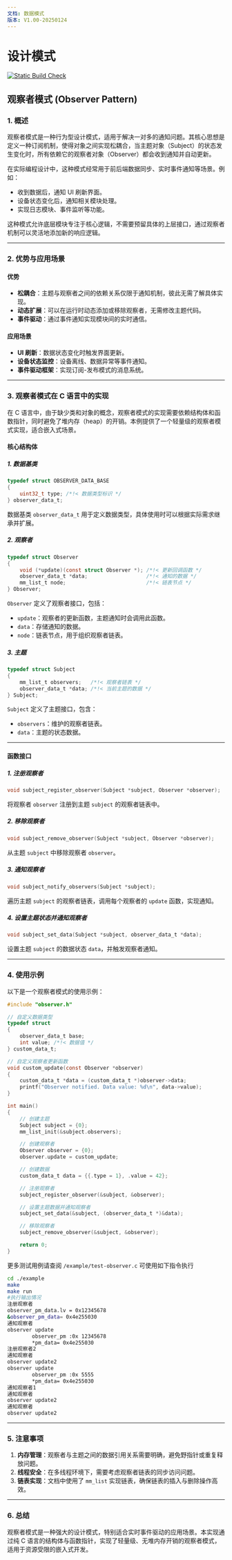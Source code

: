 ```yaml
---
文档: 数据模式
版本: V1.00-20250124
---
```

# **设计模式**

[![ Static Build Check](https://gitea.mengplus.top/third_party/design_pattern/actions/workflows/build.yaml/badge.svg)](https://gitea.mengplus.top/third_party/design_pattern/actions)

## 观察者模式 (Observer Pattern)

### **1. 概述**

观察者模式是一种行为型设计模式，适用于解决一对多的通知问题。其核心思想是定义一种订阅机制，使得对象之间实现松耦合，当主题对象（Subject）的状态发生变化时，所有依赖它的观察者对象（Observer）都会收到通知并自动更新。

在实际编程设计中，这种模式经常用于前后端数据同步、实时事件通知等场景。例如：

- 收到数据后，通知 UI 刷新界面。
- 设备状态变化后，通知相关模块处理。
- 实现日志模块、事件监听等功能。

这种模式允许底层模块专注于核心逻辑，不需要预留具体的上层接口，通过观察者机制可以灵活地添加新的响应逻辑。

---

### **2. 优势与应用场景**

#### **优势**

- **松耦合**：主题与观察者之间的依赖关系仅限于通知机制，彼此无需了解具体实现。
- **动态扩展**：可以在运行时动态添加或移除观察者，无需修改主题代码。
- **事件驱动**：通过事件通知实现模块间的实时通信。

#### **应用场景**

- **UI 刷新**：数据状态变化时触发界面更新。
- **设备状态监控**：设备离线、数据异常等事件通知。
- **事件驱动框架**：实现订阅-发布模式的消息系统。

---

### **3. 观察者模式在 C 语言中的实现**

在 C 语言中，由于缺少类和对象的概念，观察者模式的实现需要依赖结构体和函数指针，同时避免了堆内存（heap）的开销。本例提供了一个轻量级的观察者模式实现，适合嵌入式场景。

#### **核心结构体**

##### **1. 数据基类**

```c
typedef struct OBSERVER_DATA_BASE
{
    uint32_t type; /*!< 数据类型标识 */
} observer_data_t;
```

数据基类 `observer_data_t` 用于定义数据类型，具体使用时可以根据实际需求继承并扩展。

##### **2. 观察者**

```c
typedef struct Observer
{
    void (*update)(const struct Observer *); /*!< 更新回调函数 */
    observer_data_t *data;                   /*!< 通知的数据 */
    mm_list_t node;                          /*!< 链表节点 */
} Observer;
```

`Observer` 定义了观察者接口，包括：

- `update`：观察者的更新函数，主题通知时会调用此函数。
- `data`：存储通知的数据。
- `node`：链表节点，用于组织观察者链表。

##### **3. 主题**

```c
typedef struct Subject
{
    mm_list_t observers;   /*!< 观察者链表 */
    observer_data_t *data; /*!< 当前主题的数据 */
} Subject;
```

`Subject` 定义了主题接口，包含：

- `observers`：维护的观察者链表。
- `data`：主题的状态数据。

---

#### **函数接口**

##### **1. 注册观察者**

```c
void subject_register_observer(Subject *subject, Observer *observer);
```

将观察者 `observer` 注册到主题 `subject` 的观察者链表中。

##### **2. 移除观察者**

```c
void subject_remove_observer(Subject *subject, Observer *observer);
```

从主题 `subject` 中移除观察者 `observer`。

##### **3. 通知观察者**

```c
void subject_notify_observers(Subject *subject);
```

遍历主题 `subject` 的观察者链表，调用每个观察者的 `update` 函数，实现通知。

##### **4. 设置主题状态并通知观察者**

```c
void subject_set_data(Subject *subject, observer_data_t *data);
```

设置主题 `subject` 的数据状态 `data`，并触发观察者通知。

---

### **4. 使用示例**

以下是一个观察者模式的使用示例：

```c
#include "observer.h"

// 自定义数据类型
typedef struct
{
    observer_data_t base;
    int value; /*!< 数据值 */
} custom_data_t;

// 自定义观察者更新函数
void custom_update(const Observer *observer)
{
    custom_data_t *data = (custom_data_t *)observer->data;
    printf("Observer notified. Data value: %d\n", data->value);
}

int main()
{
    // 创建主题
    Subject subject = {0};
    mm_list_init(&subject.observers);

    // 创建观察者
    Observer observer = {0};
    observer.update = custom_update;

    // 创建数据
    custom_data_t data = {{.type = 1}, .value = 42};

    // 注册观察者
    subject_register_observer(&subject, &observer);

    // 设置主题数据并通知观察者
    subject_set_data(&subject, (observer_data_t *)&data);

    // 移除观察者
    subject_remove_observer(&subject, &observer);

    return 0;
}
```

更多测试用例请查阅 `/example/test-observer.c`
可使用如下指令执行

```bash
cd ./example
make
make run
#执行输出情况
注册观察者
observer_pm_data.lv = 0x12345678
&observer_pm_data= 0x4e255030
通知观察者
observer update
        observer_pm :0x 12345678
        *pm_data= 0x4e255030
注册观察者2
通知观察者
observer update2
observer update
        observer_pm :0x 5555
        *pm_data= 0x4e255030
通知观察者1
通知观察者
observer update2
通知观察者
observer update2

```

---

### **5. 注意事项**

1. **内存管理**：观察者与主题之间的数据引用关系需要明确，避免野指针或重复释放问题。
2. **线程安全**：在多线程环境下，需要考虑观察者链表的同步访问问题。
3. **链表实现**：文档中使用了 `mm_list` 实现链表，确保链表的插入与删除操作高效。

---

### **6. 总结**

观察者模式是一种强大的设计模式，特别适合实时事件驱动的应用场景。本实现通过纯 C 语言的结构体与函数指针，实现了轻量级、无堆内存开销的观察者模式，适用于资源受限的嵌入式开发。
